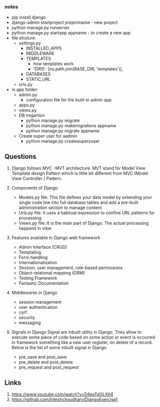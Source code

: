 ### notes
- pip install django
- django-admin startproject projectname - new project
- python manage.py runserver
- python manage.py startapp appname - to create a new app
- file struture:
  - settings.py
    - INSTALLED_APPS
    - MIDDLEWARE
    - TEMPLATES
      - how templates work
      - 'DIRS': [os.path.join(BASE_DIR, 'templates')],
    - DATABASES
    - STATIC_URL
  - urls.py
- in app folder:
  - admin.py
    - configuration file for the built-in admin app
  - apps.py
  - views.py
  - DB migartion
    - python manage.py migrate
    - python manage.py makemigrations appname
    - python manage.py migrate appname
  - Create super user for aadmin
    - python manage.py createsupersuser
  
## Questions
1. Django follows MVC -MVT architecture. MVT  stand for Model View Template design Pattern which is little bit different from MVC (Model View Controller ) Pattern.
2. Components of Django
    - Models.py file: This file defines your data model by extending your single code line into full database tables and add a pre-built administration section to manage content.
    - Urls.py file: It uses a habitual expression to confine URL patterns for processing.
    - Views.py file: It is the main part of Django. The actual processing happens in view
    
3. Features available in Django web framework
    - Admin Interface (CRUD)
    - Templating
    - Form handling
    - Internationalization
    - Session, user management, role-based permissions
    - Object-relational mapping (ORM)
    - Testing Framework
    - Fantastic Documentation
 4. Middlewares in Django 
    - session management
    - user authentication
    - csrf
    - security
    - messaging
 5. Signals in Django
  Signal are inbuilt utility in Django. They allow to execute some piece of code based on some action or event is occurred in framework something like a new user register, on delete of a record. Below is the list of some inbuilt signal in Django
    - pre_save and post_save
    - pre_delete and post_delete
    - pre_request and post_request 
    
  
## Links
1. https://www.youtube.com/watch?v=D6esTdOLXh4
2. https://github.com/hiteshchoudhary/DjangoExercise1
